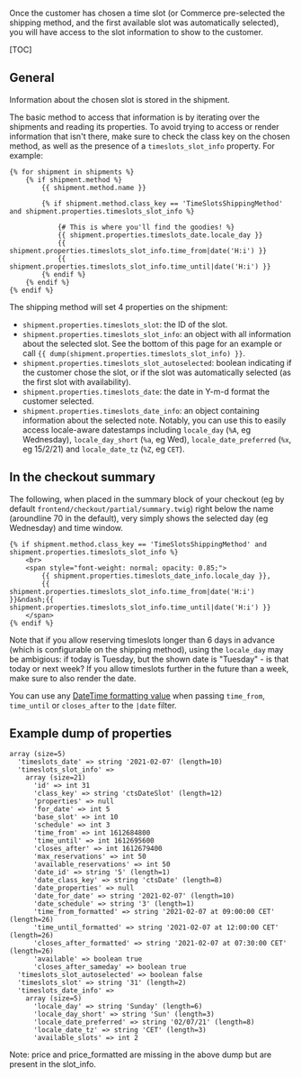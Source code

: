 Once the customer has chosen a time slot (or Commerce pre-selected the shipping method, and the first available slot was automatically selected), you will have access to the slot information to show to the customer.

[TOC]

## General

Information about the chosen slot is stored in the shipment. 

The basic method to access that information is by iterating over the shipments and reading its properties. To avoid trying to access or render information that isn't there, make sure to check the class key on the chosen method, as well as the presence of a `timeslots_slot_info` property. For example:

```` 
{% for shipment in shipments %}
    {% if shipment.method %}
        {{ shipment.method.name }}

        {% if shipment.method.class_key == 'TimeSlotsShippingMethod' and shipment.properties.timeslots_slot_info %}
        
            {# This is where you'll find the goodies! %}
            {{ shipment.properties.timeslots_date.locale_day }}
            {{ shipment.properties.timeslots_slot_info.time_from|date('H:i') }}
            {{ shipment.properties.timeslots_slot_info.time_until|date('H:i') }}
        {% endif %}
    {% endif %}
{% endif %}
````

The shipping method will set 4 properties on the shipment:

- `shipment.properties.timeslots_slot`: the ID of the slot.
- `shipment.properties.timeslots_slot_info`: an object with all information about the selected slot. See the bottom of this page for an example or call `{{ dump(shipment.properties.timeslots_slot_info) }}`.
- `shipment.properties.timeslots_slot_autoselected`: boolean indicating if the customer chose the slot, or if the slot was automatically selected (as the first slot with availability).
- `shipment.properties.timeslots_date`: the date in Y-m-d format the customer selected.
- `shipment.properties.timeslots_date_info`: an object containing information about the selected note. Notably, you can use this to easily access locale-aware datestamps including `locale_day` (`%A`, eg Wednesday), `locale_day_short` (`%a`, eg Wed), `locale_date_preferred` (`%x`, eg 15/2/21) and `locale_date_tz` (`%Z`, eg `CET`).

## In the checkout summary

The following, when placed in the summary block of your checkout (eg by default `frontend/checkout/partial/summary.twig`) right below the name (aroundline 70 in the default), very simply shows the selected day (eg Wednesday) and time window. 

```` 
{% if shipment.method.class_key == 'TimeSlotsShippingMethod' and shipment.properties.timeslots_slot_info %}
    <br>
    <span style="font-weight: normal; opacity: 0.85;">
        {{ shipment.properties.timeslots_date_info.locale_day }},
        {{ shipment.properties.timeslots_slot_info.time_from|date('H:i') }}&ndash;{{ shipment.properties.timeslots_slot_info.time_until|date('H:i') }}
    </span>
{% endif %}
````

Note that if you allow reserving timeslots longer than 6 days in advance (which is configurable on the shipping method), using the `locale_day` may be ambigious: if today is Tuesday, but the shown date is "Tuesday" - is that today or next week? If you allow timeslots further in the future than a week, make sure to also render the date.

You can use any [DateTime formatting value](https://www.php.net/manual/en/datetime.format.php) when passing `time_from`, `time_until` or `closes_after` to the `|date` filter.

## Example dump of properties

```` 
array (size=5)
  'timeslots_date' => string '2021-02-07' (length=10)
  'timeslots_slot_info' => 
    array (size=21)
      'id' => int 31
      'class_key' => string 'ctsDateSlot' (length=12)
      'properties' => null
      'for_date' => int 5
      'base_slot' => int 10
      'schedule' => int 3
      'time_from' => int 1612684800
      'time_until' => int 1612695600
      'closes_after' => int 1612679400
      'max_reservations' => int 50
      'available_reservations' => int 50
      'date_id' => string '5' (length=1)
      'date_class_key' => string 'ctsDate' (length=8)
      'date_properties' => null
      'date_for_date' => string '2021-02-07' (length=10)
      'date_schedule' => string '3' (length=1)
      'time_from_formatted' => string '2021-02-07 at 09:00:00 CET' (length=26)
      'time_until_formatted' => string '2021-02-07 at 12:00:00 CET' (length=26)
      'closes_after_formatted' => string '2021-02-07 at 07:30:00 CET' (length=26)
      'available' => boolean true
      'closes_after_sameday' => boolean true
  'timeslots_slot_autoselected' => boolean false
  'timeslots_slot' => string '31' (length=2)
  'timeslots_date_info' => 
    array (size=5)
      'locale_day' => string 'Sunday' (length=6)
      'locale_day_short' => string 'Sun' (length=3)
      'locale_date_preferred' => string '02/07/21' (length=8)
      'locale_date_tz' => string 'CET' (length=3)
      'available_slots' => int 2
````

Note: price and price_formatted are missing in the above dump but are present in the slot_info. 